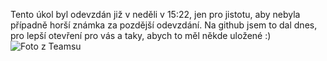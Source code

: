 Tento úkol byl odevzdán již v neděli v 15:22, jen pro jistotu, aby nebyla případně horší známka za pozdější odevzdání.
Na github jsem to dal dnes, pro lepší otevření pro vás a taky, abych to měl někde uložené :)
![Foto z Teamsu](https://user-images.githubusercontent.com/75456808/226322966-e7bcd6de-26a6-4c23-bf2b-3def96e63824.png)

